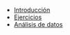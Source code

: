 * [Introducción](http://nbviewer.jupyter.org/format/slides/github/diegozea/ADayWithJulia/blob/master/EstudiantesBioinfo2016/Introduccion_a_Julia.ipynb#/)
* [Ejercicios](http://nbviewer.jupyter.org/format/slides/github/diegozea/ADayWithJulia/blob/master/EstudiantesBioinfo2016/Ejercicios.ipynb#/)  
* [Análisis de datos](http://nbviewer.jupyter.org/format/slides/github/diegozea/ADayWithJulia/blob/master/EstudiantesBioinfo2016/Analisis_de_datos.ipynb#/)  
